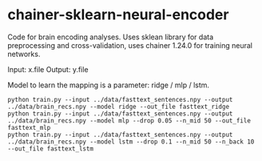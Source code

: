 # chainer-sklearn-neural-encoder
Code for brain encoding analyses. Uses sklean library for data preprocessing and cross-validation, uses chainer 1.24.0 for training neural networks.

Input: x.file
Output: y.file

Model to learn the mapping is a parameter: ridge / mlp / lstm.

```
python train.py --input ../data/fasttext_sentences.npy --output ../data/brain_recs.npy --model ridge --out_file fasttext_ridge
python train.py --input ../data/fasttext_sentences.npy --output ../data/brain_recs.npy --model mlp --drop 0.05 --n_mid 50 --out_file fasttext_mlp
python train.py --input ../data/fasttext_sentences.npy --output ../data/brain_recs.npy --model lstm --drop 0.1 --n_mid 50 --n_back 10 --out_file fasttext_lstm
```
